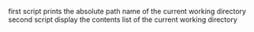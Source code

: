 first script prints the absolute path name of the current working directory
second script display the contents list of the current working directory
